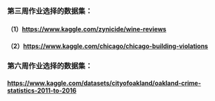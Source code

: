 ### 第三周作业选择的数据集：
#### （1）https://www.kaggle.com/zynicide/wine-reviews
#### （2）https://www.kaggle.com/chicago/chicago-building-violations
### 第六周作业选择的数据集：
#### https://www.kaggle.com/datasets/cityofoakland/oakland-crime-statistics-2011-to-2016
